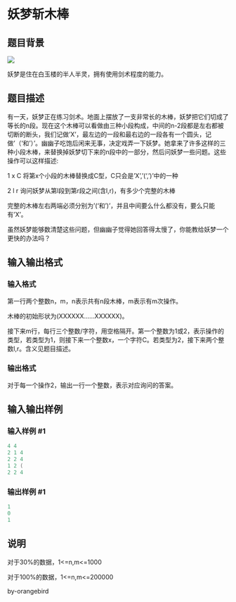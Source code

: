 # 妖梦斩木棒

## 题目背景

 ![](https://cdn.luogu.com.cn/upload/pic/5848.png)

妖梦是住在白玉楼的半人半灵，拥有使用剑术程度的能力。

## 题目描述

有一天，妖梦正在练习剑术。地面上摆放了一支非常长的木棒，妖梦把它们切成了等长的n段。现在这个木棒可以看做由三种小段构成，中间的n-2段都是左右都被切断的断头，我们记做’X’，最左边的一段和最右边的一段各有一个圆头，记做’（‘和’）’。幽幽子吃饱后闲来无事，决定戏弄一下妖梦。她拿来了许多这样的三种小段木棒，来替换掉妖梦切下来的n段中的一部分，然后问妖梦一些问题。这些操作可以这样描述:

1 x C 将第x个小段的木棒替换成C型，C只会是’X’,’(‘,’)’中的一种

2 l r 询问妖梦从第l段到第r段之间(含l,r)，有多少个完整的木棒

完整的木棒左右两端必须分别为’(‘和’)’，并且中间要么什么都没有，要么只能有’X’。

虽然妖梦能够数清楚这些问题，但幽幽子觉得她回答得太慢了，你能教给妖梦一个更快的办法吗？

## 输入输出格式

### 输入格式

第一行两个整数n，m，n表示共有n段木棒，m表示有m次操作。

木棒的初始形状为(XXXXXX......XXXXXX)。

接下来m行，每行三个整数/字符，用空格隔开。第一个整数为1或2，表示操作的类型，若类型为1，则接下来一个整数x，一个字符C。若类型为2，接下来两个整数l,r。含义见题目描述。

### 输出格式

对于每一个操作2，输出一行一个整数，表示对应询问的答案。

## 输入输出样例

### 输入样例 #1

```cpp
4 4
2 1 4
2 2 4
1 2 (
2 2 4
```


### 输出样例 #1

```cpp
1
0
1
```


## 说明

对于30%的数据，1<=n,m<=1000

对于100%的数据，1<=n,m<=200000

by-orangebird


